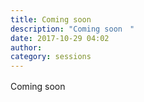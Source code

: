 ```yaml
---
title: Coming soon　
description: "Coming soon　"
date: 2017-10-29 04:02
author: 
category: sessions
---
```

Coming soon　